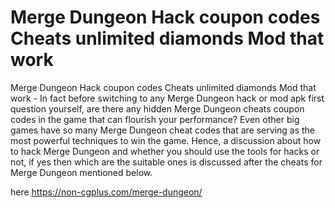 # Merge Dungeon Hack coupon codes Cheats unlimited diamonds Mod that work

Merge Dungeon Hack coupon codes Cheats unlimited diamonds Mod that work - In fact before switching to any Merge Dungeon hack or mod apk first question yourself, are there any hidden Merge Dungeon cheats coupon codes in the game that can flourish your performance? Even other big games have so many Merge Dungeon cheat codes that are serving as the most powerful techniques to win the game. Hence, a discussion about how to hack Merge Dungeon and whether you should use the tools for hacks or not, if yes then which are the suitable ones is discussed after the cheats for Merge Dungeon mentioned below.

here https://non-cgplus.com/merge-dungeon/


